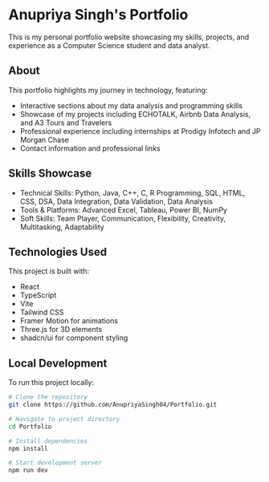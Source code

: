 # Anupriya Singh's Portfolio

This is my personal portfolio website showcasing my skills, projects, and experience as a Computer Science student and data analyst.

## About

This portfolio highlights my journey in technology, featuring:

- Interactive sections about my data analysis and programming skills
- Showcase of my projects including ECHOTALK, Airbnb Data Analysis, and A3 Tours and Travelers
- Professional experience including internships at Prodigy Infotech and JP Morgan Chase
- Contact information and professional links

## Skills Showcase

- Technical Skills: Python, Java, C++, C, R Programming, SQL, HTML, CSS, DSA, Data Integration, Data Validation, Data Analysis
- Tools & Platforms: Advanced Excel, Tableau, Power BI, NumPy
- Soft Skills: Team Player, Communication, Flexibility, Creativity, Multitasking, Adaptability

## Technologies Used

This project is built with:

- React
- TypeScript
- Vite
- Tailwind CSS
- Framer Motion for animations
- Three.js for 3D elements
- shadcn/ui for component styling

## Local Development

To run this project locally:

```sh
# Clone the repository
git clone https://github.com/AnupriyaSingh04/Portfolio.git

# Navigate to project directory
cd Portfolio

# Install dependencies
npm install

# Start development server
npm run dev
```
